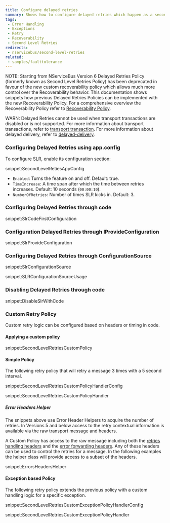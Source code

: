 ```yaml
---
title: Configure delayed retries
summary: Shows how to configure delayed retries which happen as a second stage of the default recoverability behavior.
tags:
 - Error Handling
 - Exceptions
 - Retry
 - Recoverability
 - Second Level Retries
redirects:
 - nservicebus/second-level-retries
related:
 - samples/faulttolerance
---
```


NOTE: Starting from NServiceBus Version 6 Delayed Retries Policy (formerly known as Second Level Retries Policy) has been deprecated in favour of the new custom recoverability policy which allows much more control over the Recoverability behavior. This documentation shows snippets how previous Delayed Retries Policies can be implemented with the new Recoverability Policy. For a comprehensive overview the Recoverability Policy refer to [Recoverability Policy](/nservicebus/recoverability/custom-recoverability-policy.md).

WARN: Delayed Retries cannot be used when transport transactions are disabled or  is not supported. For more information about transport transactions, refer to [transport transaction](/nservicebus/transports/transactions.md). For more information about delayed delivery, refer to [delayed-delivery](/nservicebus/messaging/delayed-delivery.md).

### Configuring Delayed Retries using app.config

To configure SLR, enable its configuration section:

snippet:SecondLevelRetiesAppConfig

 * `Enabled`: Turns the feature on and off. Default: true.
 * `TimeIncrease`: A time span after which the time between retries increases. Default: 10 seconds (`00:00:10`).
 * `NumberOfRetries`: Number of times SLR kicks in. Default: 3.


### Configuring Delayed Retries through code

snippet:SlrCodeFirstConfiguration


### Configuration Delayed Retries through IProvideConfiguration

snippet:SlrProvideConfiguration


### Configuring Delayed Retries through ConfigurationSource

snippet:SlrConfigurationSource

snippet:SLRConfigurationSourceUsage


### Disabling Delayed Retries through code

snippet:DisableSlrWithCode

### Custom Retry Policy

Custom retry logic can be configured based on headers or timing in code.

#### Applying a custom policy

snippet:SecondLevelRetriesCustomPolicy

#### Simple Policy

The following retry policy that will retry a message 3 times with a 5 second interval.

snippet:SecondLevelRetriesCustomPolicyHandlerConfig

snippet:SecondLevelRetriesCustomPolicyHandler

##### Error Headers Helper

The snippets above use Error Header Helpers to acquire the number of retries. In Versions 5 and below access to the retry contextual information is available via the raw transport message and headers.

A Custom Policy has access to the raw message including both the [retries handling headers](/nservicebus/messaging/headers.md#retries-handling-headers) and the [error forwarding headers](/nservicebus/messaging/headers.md#error-forwarding-headers). Any of these headers can be used to control the retries for a message. In the following examples the helper class will provide access to a subset of the headers.

snippet:ErrorsHeadersHelper

#### Exception based Policy

The following retry policy extends the previous policy with a custom handling logic for a specific exception.

snippet:SecondLevelRetriesCustomExceptionPolicyHandlerConfig

snippet:SecondLevelRetriesCustomExceptionPolicyHandler

